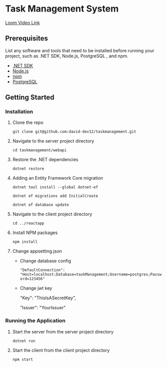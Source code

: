 # Task Management System

[Loom Video Link](https://www.loom.com/share/df013bdf52dc4382ba9a64dd5e358c9a?sid=4a33ecb4-2177-42b1-98ee-40e32672296f)

## Prerequisites

List any software and tools that need to be installed before running your
project, such as .NET SDK, Node.js, PostgreSQL , and npm.

- [.NET SDK](https://dotnet.microsoft.com/download)
- [Node.js](https://nodejs.org/en/download/)
- [npm](https://www.npmjs.com/get-npm)
- [PostgreSQL](https://www.postgresql.org/download/)

## Getting Started

### Installation

1. Clone the repo

   `git clone git@github.com:david-dev12/taskmanagement.git`

2. Navigate to the server project directory

   `cd taskmanagement/webapi`

3. Restore the .NET dependencies

   `dotnet restore`

4. Adding an Entity Framework Core migration

   `dotnet tool install --global dotnet-ef`

   `dotnet ef migrations add InitialCreate`

   `dotnet ef database update`

5. Navigate to the client project directory

   `cd ../reactapp`

6. Install NPM packages

   `npm install`

7. Change appsetting.json

   - Change database config

     `"DefaultConnection": "Host=localhost;Database=taskManagement;Username=postgres;Password=123456"`

   - Change jwt key

     "Key": "ThisIsASecretKey",

     "Issuer": "YourIssuer"

### Running the Application

1. Start the server from the server project directory

   `dotnet run`

2. Start the client from the client project directory

   `npm start`
